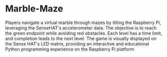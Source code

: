 # Marble-Maze
Players navigate a virtual marble through mazes by tilting the Raspberry Pi, leveraging the SenseHAT's accelerometer data. The objective is to reach the green endpoint while avoiding red obstacles. Each level has a time limit, and completion leads to the next level. The game is visually displayed on the Sense HAT's LED matrix, providing an interactive and educational Python programming experience on the Raspberry Pi platform
